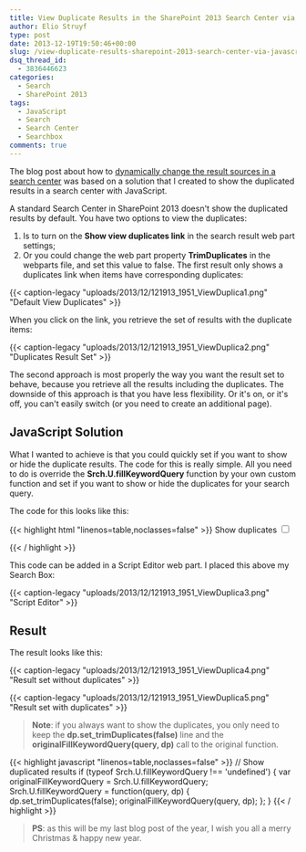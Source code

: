 ```yaml
---
title: View Duplicate Results in the SharePoint 2013 Search Center via JavaScript
author: Elio Struyf
type: post
date: 2013-12-19T19:50:46+00:00
slug: /view-duplicate-results-sharepoint-2013-search-center-via-javascript/
dsq_thread_id:
  - 3836446623
categories:
  - Search
  - SharePoint 2013
tags:
  - JavaScript
  - Search
  - Search Center
  - Searchbox
comments: true
---
```


The blog post about how to [dynamically change the result sources in a search center](https://www.eliostruyf.com/dynamically-changing-result-source-sharepoint-2013-search-center/) was based on a solution that I created to show the duplicated results in a search center with JavaScript.

A standard Search Center in SharePoint 2013 doesn't show the duplicated results by default. You have two options to view the duplicates:

1.  Is to turn on the **Show view duplicates link** in the search result web part settings;
2.  Or you could change the web part property **TrimDuplicates** in the webparts file, and set this value to false.
The first result only shows a duplicates link when items have corresponding duplicates:

{{< caption-legacy "uploads/2013/12/121913_1951_ViewDuplica1.png" "Default View Duplicates" >}}

When you click on the link, you retrieve the set of results with the duplicate items:

{{< caption-legacy "uploads/2013/12/121913_1951_ViewDuplica2.png" "Duplicates Result Set" >}}

The second approach is most properly the way you want the result set to behave, because you retrieve all the results including the duplicates. The downside of this approach is that you have less flexibility. Or it's on, or it's off, you can't easily switch (or you need to create an additional page).

## JavaScript Solution

What I wanted to achieve is that you could quickly set if you want to show or hide the duplicate results. The code for this is really simple. All you need to do is override the **Srch.U.fillKeywordQuery** function by your own custom function and set if you want to show or hide the duplicates for your search query.

The code for this looks like this:

{{< highlight html "linenos=table,noclasses=false" >}}
<label for="duplicates">Show duplicates</label>
<input id="duplicates" type="checkbox" name="duplicates" value="duplicates">

<script>
// Show duplicated results
if (typeof Srch.U.fillKeywordQuery !== 'undefined') {
  var originalFillKeywordQuery = Srch.U.fillKeywordQuery;
  Srch.U.fillKeywordQuery = function(query, dp) {
    if (document.getElementById('duplicates').checked) {
      // Set the trim duplicates property to false
      dp.set_trimDuplicates(false);
    } else {
      // Set the trim duplicates property to true
      dp.set_trimDuplicates(true);
    }
      // Call the default function to go further with the query processing
      originalFillKeywordQuery(query, dp);
    };
}
</script>
{{< / highlight >}}

This code can be added in a Script Editor web part. I placed this above my Search Box:

{{< caption-legacy "uploads/2013/12/121913_1951_ViewDuplica3.png" "Script Editor" >}}

## Result

The result looks like this:

{{< caption-legacy "uploads/2013/12/121913_1951_ViewDuplica4.png" "Result set without duplicates" >}}

{{< caption-legacy "uploads/2013/12/121913_1951_ViewDuplica5.png" "Result set with duplicates" >}}

> **Note**: if you always want to show the duplicates, you only need to keep the **dp.set_trimDuplicates(false)** line and the **originalFillKeywordQuery(query, dp)** call to the original function.

{{< highlight javascript "linenos=table,noclasses=false" >}}
// Show duplicated results
if (typeof Srch.U.fillKeywordQuery !== 'undefined') {
  var originalFillKeywordQuery = Srch.U.fillKeywordQuery;
  Srch.U.fillKeywordQuery = function(query, dp) {
    dp.set_trimDuplicates(false);
      originalFillKeywordQuery(query, dp);
  };
}
{{< / highlight >}}

> **PS**: as this will be my last blog post of the year, I wish you all a merry Christmas & happy new year.